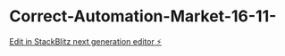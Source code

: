 # Correct-Automation-Market-16-11-

[Edit in StackBlitz next generation editor ⚡️](https://stackblitz.com/~/github.com/Ai-Nader/Correct-Automation-Market-16-11-)